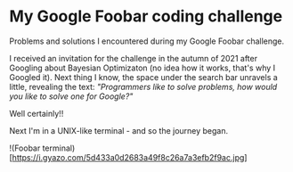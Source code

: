 # **My Google Foobar coding challenge**
Problems and solutions I encountered during my Google Foobar challenge.

I received an invitation for the challenge in the autumn of 2021 after Googling about Bayesian Optimizaton (no idea how it works, that's why I Googled it). Next thing I know, the space under the search bar unravels a little, revealing the text: *"Programmers like to solve problems, how would you like to solve one for Google?"*

Well certainly!!

Next I'm in a UNIX-like terminal - and so the journey began.

!(Foobar terminal)[https://i.gyazo.com/5d433a0d2683a49f8c26a7a3efb2f9ac.jpg]


